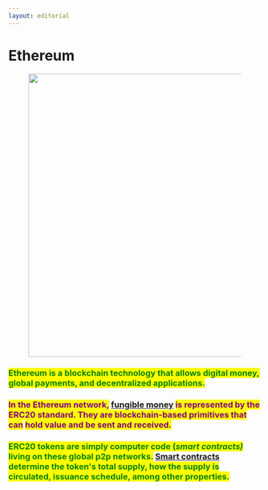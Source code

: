 ```yaml
---
layout: editorial
---
```


# Ethereum

<figure><img src="../../../../../../.gitbook/assets/pexels-btgl-♡-3689669 (1).jpg" alt="" width="563"><figcaption></figcaption></figure>

### <mark style="color:green;">Ethereum is a blockchain technology that allows digital money, global payments, and  decentralized applications.</mark>&#x20;

### <mark style="color:purple;">In the Ethereum network,</mark> [fungible money](stablecoins.md) <mark style="color:purple;">is represented by the ERC20 standard. They are blockchain-based primitives that can</mark> <mark style="color:purple;"></mark><mark style="color:purple;">**hold value and be sent and received**</mark><mark style="color:purple;">.</mark>&#x20;

### <mark style="color:green;">ERC20 tokens are simply computer code (</mark>_<mark style="color:green;">smart contracts)</mark>_ <mark style="color:green;"></mark><mark style="color:green;">living on these global p2p networks.</mark> [Smart contracts ](../blockchains/a-new-economic-infrastructure/smart-contracts/)<mark style="color:green;">determine the token's total supply, how the supply is circulated, issuance schedule, among other properties.</mark>
